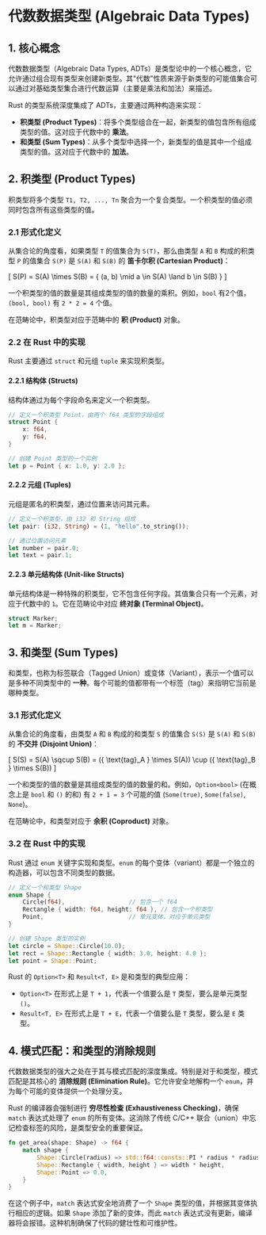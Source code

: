 # 代数数据类型 (Algebraic Data Types)

## 1. 核心概念

代数数据类型（Algebraic Data Types, ADTs）是类型论中的一个核心概念，它允许通过组合现有类型来创建新类型。其"代数"性质来源于新类型的可能值集合可以通过对基础类型集合进行代数运算（主要是乘法和加法）来描述。

Rust 的类型系统深度集成了 ADTs，主要通过两种构造来实现：
- **积类型 (Product Types)**：将多个类型组合在一起，新类型的值包含所有组成类型的值。这对应于代数中的 **乘法**。
- **和类型 (Sum Types)**：从多个类型中选择一个，新类型的值是其中一个组成类型的值。这对应于代数中的 **加法**。

## 2. 积类型 (Product Types)

积类型将多个类型 `T1, T2, ..., Tn` 聚合为一个复合类型。一个积类型的值必须同时包含所有这些类型的值。

### 2.1 形式化定义

从集合论的角度看，如果类型 `T` 的值集合为 `S(T)`，那么由类型 `A` 和 `B` 构成的积类型 `P` 的值集合 `S(P)` 是 `S(A)` 和 `S(B)` 的 **笛卡尔积 (Cartesian Product)**：

\[
S(P) = S(A) \times S(B) = \{ (a, b) \mid a \in S(A) \land b \in S(B) \}
\]

一个积类型的值的数量是其组成类型的值的数量的乘积。例如，`bool` 有2个值，`(bool, bool)` 有 `2 * 2 = 4` 个值。

在范畴论中，积类型对应于范畴中的 **积 (Product)** 对象。

### 2.2 在 Rust 中的实现

Rust 主要通过 `struct` 和元组 `tuple` 来实现积类型。

#### 2.2.1 结构体 (Structs)

结构体通过为每个字段命名来定义一个积类型。

```rust
// 定义一个积类型 Point，由两个 f64 类型的字段组成
struct Point {
    x: f64,
    y: f64,
}

// 创建 Point 类型的一个实例
let p = Point { x: 1.0, y: 2.0 };
```

#### 2.2.2 元组 (Tuples)

元组是匿名的积类型，通过位置来访问其元素。

```rust
// 定义一个积类型，由 i32 和 String 组成
let pair: (i32, String) = (1, "hello".to_string());

// 通过位置访问元素
let number = pair.0;
let text = pair.1;
```

#### 2.2.3 单元结构体 (Unit-like Structs)

单元结构体是一种特殊的积类型，它不包含任何字段。其值集合只有一个元素，对应于代数中的 `1`。它在范畴论中对应 **终对象 (Terminal Object)**。

```rust
struct Marker;
let m = Marker;
```

## 3. 和类型 (Sum Types)

和类型，也称为标签联合（Tagged Union）或变体（Variant），表示一个值可以是多种不同类型中的 **一种**。每个可能的值都带有一个标签（tag）来指明它当前是哪种类型。

### 3.1 形式化定义

从集合论的角度看，由类型 `A` 和 `B` 构成的和类型 `S` 的值集合 `S(S)` 是 `S(A)` 和 `S(B)` 的 **不交并 (Disjoint Union)**：

\[
S(S) = S(A) \sqcup S(B) = (\{ \text{tag}_A \} \times S(A)) \cup (\{ \text{tag}_B \} \times S(B))
\]

一个和类型的值的数量是其组成类型的值的数量的和。例如，`Option<bool>` (在概念上是 `bool` 和 `()` 的和) 有 `2 + 1 = 3` 个可能的值 (`Some(true)`, `Some(false)`, `None`)。

在范畴论中，和类型对应于 **余积 (Coproduct)** 对象。

### 3.2 在 Rust 中的实现

Rust 通过 `enum` 关键字实现和类型。`enum` 的每个变体（variant）都是一个独立的构造器，可以包含不同类型的数据。

```rust
// 定义一个和类型 Shape
enum Shape {
    Circle(f64),                  // 包含一个 f64
    Rectangle { width: f64, height: f64 }, // 包含一个积类型
    Point,                        // 单元变体，对应于单元类型
}

// 创建 Shape 类型的实例
let circle = Shape::Circle(10.0);
let rect = Shape::Rectangle { width: 3.0, height: 4.0 };
let point = Shape::Point;
```

Rust 的 `Option<T>` 和 `Result<T, E>` 是和类型的典型应用：
- `Option<T>` 在形式上是 `T + 1`，代表一个值要么是 `T` 类型，要么是单元类型 `()`。
- `Result<T, E>` 在形式上是 `T + E`，代表一个值要么是 `T` 类型，要么是 `E` 类型。

## 4. 模式匹配：和类型的消除规则

代数数据类型的强大之处在于其与模式匹配的深度集成。特别是对于和类型，模式匹配是其核心的 **消除规则 (Elimination Rule)**。它允许安全地解构一个 `enum`，并为每个可能的变体提供一个处理分支。

Rust 的编译器会强制进行 **穷尽性检查 (Exhaustiveness Checking)**，确保 `match` 表达式处理了 `enum` 的所有变体。这消除了传统 C/C++ 联合（union）中忘记检查标签的风险，是类型安全的重要保证。

```rust
fn get_area(shape: Shape) -> f64 {
    match shape {
        Shape::Circle(radius) => std::f64::consts::PI * radius * radius,
        Shape::Rectangle { width, height } => width * height,
        Shape::Point => 0.0,
    }
}
```

在这个例子中，`match` 表达式安全地消费了一个 `Shape` 类型的值，并根据其变体执行相应的逻辑。如果 `Shape` 添加了新的变体，而此 `match` 表达式没有更新，编译器将会报错。这种机制确保了代码的健壮性和可维护性。 